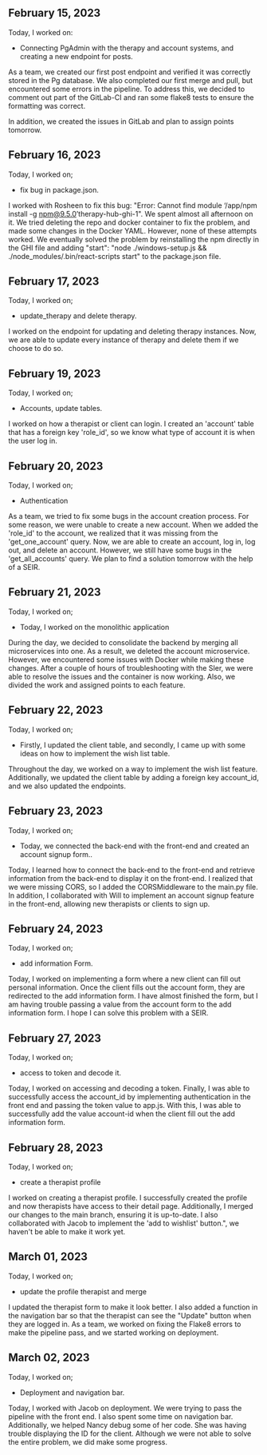 ## February 15, 2023

Today, I worked on:

* Connecting PgAdmin with the therapy and account systems, and creating a new endpoint for posts.


As a team, we created our first post endpoint and verified it was correctly stored in the Pg database. We also completed our first merge and pull, but encountered some errors in the pipeline. To address this, we decided to comment out part of the GitLab-CI and ran some flake8 tests to ensure the formatting was correct.

In addition, we created the issues in GitLab and plan to assign points tomorrow.

## February 16, 2023

Today, I worked on;

* fix bug in package.json.

I worked with Rosheen to fix this bug: "Error: Cannot find module ‘/app/npm install -g npm@9.5.0’therapy-hub-ghi-1". We spent almost all afternoon on it. We tried deleting the repo and docker container to fix the problem, and made some changes in the Docker YAML. However, none of these attempts worked. We eventually solved the problem by reinstalling the npm directly in the GHI file and adding "start": "node ./windows-setup.js && ./node_modules/.bin/react-scripts start" to the package.json file.

## February 17, 2023

Today, I worked on;

* update_therapy and delete therapy.

I worked on the endpoint for updating and deleting therapy instances. Now, we are able to update every instance of therapy and delete them if we choose to do so.


## February 19, 2023

Today, I worked on;

* Accounts, update tables.

I worked on how a therapist or client can login. I created an 'account' table that has a foreign key 'role_id', so we know what type of account it is when the user log in. 


## February 20, 2023

Today, I worked on;

* Authentication

As a team, we tried to fix some bugs in the account creation process. For some reason, we were unable to create a new account. When we added the 'role_id' to the account, we realized that it was missing from the 'get_one_account' query. Now, we are able to create an account, log in, log out, and delete an account. However, we still have some bugs in the 'get_all_accounts' query. We plan to find a solution tomorrow with the help of a SEIR.


## February 21, 2023

Today, I worked on;

* Today, I worked on the monolithic application

During the day, we decided to consolidate the backend by merging all microservices into one. As a result, we deleted the account microservice. However, we encountered some issues with Docker while making these changes. After a couple of hours of troubleshooting with the SIer, we were able to resolve the issues and the container is now working. Also, we divided the work and assigned points to each feature. 


## February 22, 2023

Today, I worked on;

* Firstly, I updated the client table, and secondly, I came up with some ideas on how to implement the wish list table.

Throughout the day, we worked on a way to implement the wish list feature. Additionally, we updated the client table by adding a foreign key account_id, and we also updated the endpoints.


## February 23, 2023

Today, I worked on;

* Today, we connected the back-end with the front-end and created an account signup form..

Today, I learned how to connect the back-end to the front-end and retrieve information from the back-end to display it on the front-end. I realized that we were missing CORS, so I added the CORSMiddleware to the main.py file. In addition, I collaborated with Will to implement an account signup feature in the front-end, allowing new therapists or clients to sign up.


## February 24, 2023

Today, I worked on;

* add information Form.

Today, I worked on implementing a form where a new client can fill out personal information. Once the client fills out the account form, they are redirected to the add information form. I have almost finished the form, but I am having trouble passing a value from the account form to the add information form. I hope I can solve this problem with a SEIR. 


## February 27, 2023

Today, I worked on;

* access to token and decode it.

Today, I worked on accessing and decoding a token. Finally, I was able to successfully access the account_id by implementing authentication in the front end and passing the token value to app.js. With this, I was able to successfully add the value account-id when the client fill out the add information form. 

## February 28, 2023

Today, I worked on;

* create a therapist profile

 I worked on creating a therapist profile. I successfully created the profile and now therapists have access to their detail page. Additionally, I merged our changes to the main branch, ensuring it is up-to-date. I also collaborated with Jacob to implement the 'add to wishlist' button.", we haven't be able to make it work yet. 


 ## March 01, 2023

Today, I worked on;

* update the profile therapist and merge 

 I updated the therapist form to make it look better. I also added a function in the navigation bar so that the therapist can see the "Update" button when they are logged in. As a team, we worked on fixing the Flake8 errors to make the pipeline pass, and we started working on deployment.

  ## March 02, 2023

Today, I worked on;

* Deployment and navigation bar.

 Today, I worked with Jacob on deployment. We were trying to pass the pipeline with the front end. I also spent some time on navigation bar. Additionally, we helped Nancy debug some of her code. She was having trouble displaying the ID for the client. Although we were not able to solve the entire problem, we did make some progress.
